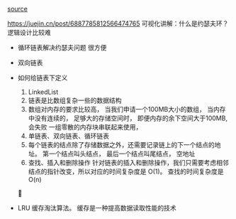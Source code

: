 [source](https://time.geekbang.org/column/article/41013)

https://juejin.cn/post/6887785812566474765 可视化讲解：什么是约瑟夫环？
逻辑设计比较难


- 循环链表解决约瑟夫问题 很方便
- 双向链表  

- 如何给链表下定义
  1. LinkedList 
  2. 链表是比数组复杂一些的数据结构 
  3. 数组对内存的要求比较高， 当我们申请一个100MB大小的数组， 当内存中没有连续的， 足够大的存储空间时， 即便内存的余下空间大于100MB, 会失败
    一组零散的内存块串联起来使用， 
  4. 单链表、双向链表、循环链表
  5. 每个链表的结点除了存储数据之外，还需要记录链上的下一个结点的地址。
    第一个结点叫头结点， 最后一个结点叫尾结点， 空地址
  6. 查找、插入和删除操作 针对链表的插入和删除操作，我们只需要考虑相邻结点的指针改变，所以对应的时间复杂度是 O(1)。
    查找的时间复杂度是O(n)
  


   


  

- LRU 缓存淘汰算法。
缓存是一种提高数据读取性能的技术
